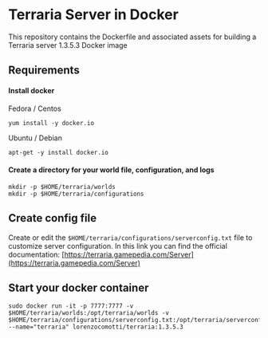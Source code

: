 # Terraria Server in Docker

This repository contains the Dockerfile and associated assets for building a Terraria server 1.3.5.3 Docker image

## Requirements
#### Install docker

Fedora / Centos
```
yum install -y docker.io
```

Ubuntu / Debian

```
apt-get -y install docker.io
```

#### Create a directory for your world file, configuration, and logs

```
mkdir -p $HOME/terraria/worlds
mkdir -p $HOME/terraria/configurations
```

## Create config file

Create or edit the `$HOME/terraria/configurations/serverconfig.txt` file to customize server configuration.
In this link you can find the official documentation: [https://terraria.gamepedia.com/Server](https://terraria.gamepedia.com/Server)

## Start your docker container

```
sudo docker run -it -p 7777:7777 -v $HOME/terraria/worlds:/opt/terraria/worlds -v $HOME/terraria/configurations/serverconfig.txt:/opt/terraria/serverconfig.txt --name="terraria" lorenzocomotti/terraria:1.3.5.3
```
